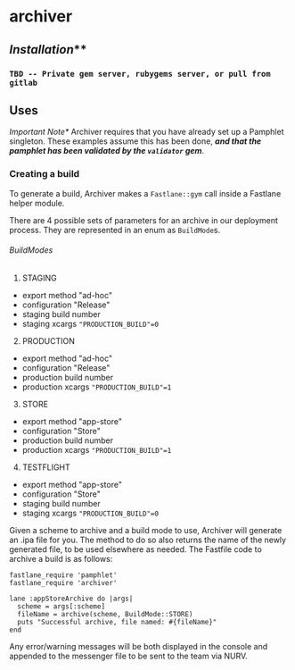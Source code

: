# archiver

## *Installation***
### `TBD -- Private gem server, rubygems server, or pull from gitlab`

## Uses
_Important Note*_ Archiver requires that you have already set up a Pamphlet singleton.
These examples assume this has been done, **_and that the pamphlet has been validated by the `validator` gem_**.

### Creating a build

To generate a build, Archiver makes a `Fastlane::gym` call inside a Fastlane helper module.

There are 4 possible sets of parameters for an archive in our deployment process. They are represented in an enum as `BuildMode`s.

###### BuildModes
1. STAGING
  - export method "ad-hoc"
  - configuration "Release"
  - staging build number
  - staging xcargs `"PRODUCTION_BUILD"=0`
2. PRODUCTION
  - export method "ad-hoc"
  - configuration "Release"
  - production build number
  - production xcargs `"PRODUCTION_BUILD"=1`
3. STORE
  - export method "app-store"
  - configuration "Store"
  - production build number
  - production xcargs `"PRODUCTION_BUILD"=1`
4. TESTFLIGHT
  - export method "app-store"
  - configuration "Store"
  - staging build number
  - staging xcargs `"PRODUCTION_BUILD"=0`

Given a scheme to archive and a build mode to use, Archiver will generate an .ipa file for you. The method to do so also returns the name of the newly generated file, to be used elsewhere as needed.
The Fastfile code to archive a build is as follows:
```
fastlane_require 'pamphlet'
fastlane_require 'archiver'

lane :appStoreArchive do |args|
  scheme = args[:scheme]
  fileName = archive(scheme, BuildMode::STORE)
  puts "Successful archive, file named: #{fileName}"
end
```

Any error/warning messages will be both displayed in the console and appended to the messenger file to be sent to the team via NURV.
